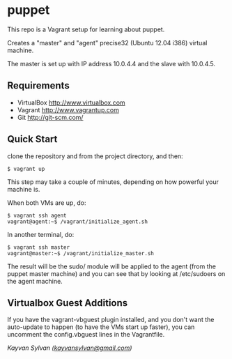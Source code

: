 puppet
======

This repo is a Vagrant setup for learning about puppet.

Creates a "master" and "agent" precise32 (Ubuntu 12.04 i386) virtual machine.

The master is set up with IP address 10.0.4.4 and the slave with 10.0.4.5.

Requirements
------------
* VirtualBox <http://www.virtualbox.com>
* Vagrant <http://www.vagrantup.com>
* Git <http://git-scm.com/>

Quick Start
-----------

clone the repository and from the project directory, and then:

    $ vagrant up

This step may take a couple of minutes, depending on how powerful your
machine is.

When both VMs are up, do:

    $ vagrant ssh agent
    vagrant@agent:~$ /vagrant/initialize_agent.sh

In another terminal, do:

    $ vagrant ssh master
    vagrant@master:~$ /vagrant/initialize_master.sh

The result will be the sudo/ module will be applied to the agent (from the
puppet master machine) and you can see that by looking at /etc/sudoers
on the agent machine.

Virtualbox Guest Additions
--------------------------

If you have the vagrant-vbguest plugin installed, and you don't want
the auto-update to happen (to have the VMs start up faster), you can
uncomment the config.vbguest lines in the Vagrantfile.

*Kayvan Sylvan (kayvansylvan@gmail.com)*
